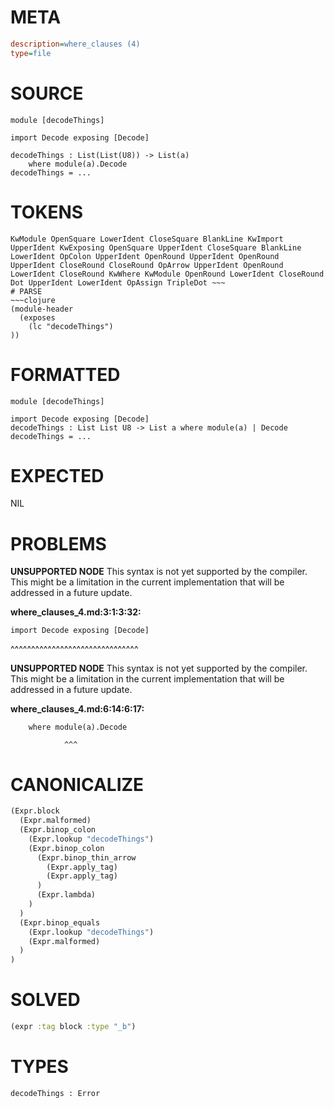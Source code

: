 # META
~~~ini
description=where_clauses (4)
type=file
~~~
# SOURCE
~~~roc
module [decodeThings]

import Decode exposing [Decode]

decodeThings : List(List(U8)) -> List(a)
	where module(a).Decode
decodeThings = ...
~~~
# TOKENS
~~~text
KwModule OpenSquare LowerIdent CloseSquare BlankLine KwImport UpperIdent KwExposing OpenSquare UpperIdent CloseSquare BlankLine LowerIdent OpColon UpperIdent OpenRound UpperIdent OpenRound UpperIdent CloseRound CloseRound OpArrow UpperIdent OpenRound LowerIdent CloseRound KwWhere KwModule OpenRound LowerIdent CloseRound Dot UpperIdent LowerIdent OpAssign TripleDot ~~~
# PARSE
~~~clojure
(module-header
  (exposes
    (lc "decodeThings")
))
~~~
# FORMATTED
~~~roc
module [decodeThings]

import Decode exposing [Decode]
decodeThings : List List U8 -> List a where module(a) | Decode
decodeThings = ...
~~~
# EXPECTED
NIL
# PROBLEMS
**UNSUPPORTED NODE**
This syntax is not yet supported by the compiler.
This might be a limitation in the current implementation that will be addressed in a future update.

**where_clauses_4.md:3:1:3:32:**
```roc
import Decode exposing [Decode]
```
^^^^^^^^^^^^^^^^^^^^^^^^^^^^^^^


**UNSUPPORTED NODE**
This syntax is not yet supported by the compiler.
This might be a limitation in the current implementation that will be addressed in a future update.

**where_clauses_4.md:6:14:6:17:**
```roc
	where module(a).Decode
```
	            ^^^


# CANONICALIZE
~~~clojure
(Expr.block
  (Expr.malformed)
  (Expr.binop_colon
    (Expr.lookup "decodeThings")
    (Expr.binop_colon
      (Expr.binop_thin_arrow
        (Expr.apply_tag)
        (Expr.apply_tag)
      )
      (Expr.lambda)
    )
  )
  (Expr.binop_equals
    (Expr.lookup "decodeThings")
    (Expr.malformed)
  )
)
~~~
# SOLVED
~~~clojure
(expr :tag block :type "_b")
~~~
# TYPES
~~~roc
decodeThings : Error
~~~
